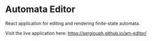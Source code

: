 # Automata Editor

React application for editing and rendering finite-state automata.

Visit the live application here: https://sergiouph.github.io/am-editor/
